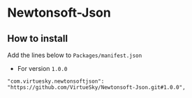 # Newtonsoft-Json
## How to install
Add the lines below to ``Packages/manifest.json``
-   For version ``1.0.0``
```
"com.virtuesky.newtonsoftjson": "https://github.com/VirtueSky/Newtonsoft-Json.git#1.0.0",
```